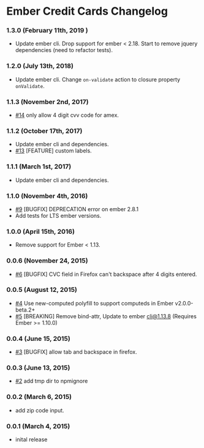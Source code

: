 # Ember Credit Cards Changelog

### 1.3.0 (February 11th, 2019 )
- Update ember cli.  Drop support for ember < 2.18. Start to remove jquery dependencies (need to refactor tests).


### 1.2.0 (July 13th, 2018)
- Update ember cli. Change `on-validate` action to closure property `onValidate`.

### 1.1.3 (November 2nd, 2017)
- [#14](https://github.com/arenoir/ember-credit-cards/pull/19) only allow 4 digit cvv code for amex.

### 1.1.2 (October 17th, 2017)
- Update ember cli and dependencies.
- [#13](https://github.com/arenoir/ember-credit-cards/pull/13) [FEATURE] custom labels.

### 1.1.1 (March 1st, 2017)
- Update ember cli and dependencies.

### 1.1.0 (November 4th, 2016)
- [#9](https://github.com/arenoir/ember-credit-cards/issues/9) [BUGFIX] DEPRECATION error on ember 2.8.1
- Add tests for LTS ember versions.

### 1.0.0 (April 15th, 2016)
- Remove support for Ember < 1.13.

### 0.0.6 (November 24, 2015)
- [#6](https://github.com/arenoir/ember-credit-cards/issues/6) [BUGFIX] CVC field in Firefox can't backspace after 4 digits entered.

### 0.0.5 (August 12, 2015)
- [#4](https://github.com/arenoir/ember-credit-cards/pull/4) Use new-computed polyfill to support computeds in Ember v2.0.0-beta.2+
- [#5](https://github.com/arenoir/ember-credit-cards/pull/5) [BREAKING] Remove bind-attr, Update to ember cli@1.13.8 (Requires Ember >= 1.10.0)

### 0.0.4 (June 15, 2015)
- [#3](https://github.com/arenoir/ember-credit-cards/issues/3) [BUGFIX] allow tab and backspace in firefox.

### 0.0.3 (June 13, 2015)
- [#2](https://github.com/arenoir/ember-credit-cards/pull/2) add tmp dir to npmignore

### 0.0.2 (March 6, 2015)
- add zip code input.

### 0.0.1 (March 4, 2015)
- inital release
